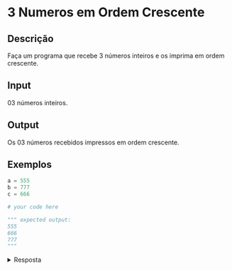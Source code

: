 # 3 Numeros em Ordem Crescente

## Descrição

Faça um programa que recebe 3 números inteiros e os imprima em ordem crescente.

## Input

03 números inteiros.

## Output

Os 03 números recebidos impressos em ordem crescente.

## Exemplos

```python
a = 555
b = 777
c = 666

# your code here

""" expected output:
555
666
777
"""
```

<details>
    <summary>Resposta</summary>
<p>

```python
a = 555
b = 777
c = 666

if (a > b):
    a, b = b, a

if (b > c):
    b, c = c, b

if (a > b):
    a, b = b, a

print(a, b, c)
```

</p>
</details>
